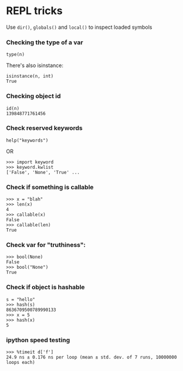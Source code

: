 # REPL tricks

Use `dir()`, `globals()` and `local()` to inspect loaded symbols

### Checking the type of a var

`type(n)`

There's also isinstance:

```
isinstance(n, int)
True
```

### Checking object id

```
id(n)
139848771761456
```

### Check reserved keywords

```
help("keywords")
```

OR
```
>>> import keyword
>>> keyword.kwlist
['False', 'None', 'True' ...
```

### Check if something is callable

```
>>> x = "blah"
>>> len(x)
4
>>> callable(x)
False
>>> callable(len)
True
```

### Check var for "truthiness":

```
>>> bool(None)
False
>>> bool("None")
True

```

### Check if object is hashable

```
s = "hello"
>>> hash(s)
8636709500789990133
>>> x = 5
>>> hash(x)
5

```
### ipython speed testing

```
>>> %timeit d['f']
24.9 ns ± 0.176 ns per loop (mean ± std. dev. of 7 runs, 10000000 loops each)
```


